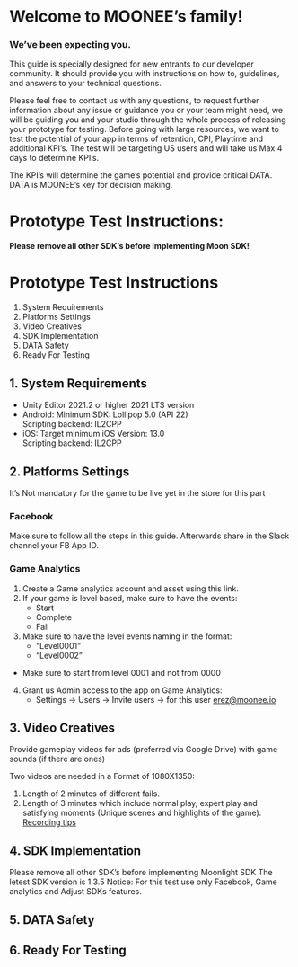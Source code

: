 # Welcome to MOONEE’s family!
### We’ve been expecting you.


This guide is specially designed for new entrants to our developer community. It should provide you with instructions on how to, guidelines, and answers to your technical questions. 


Please feel free to contact us with any questions, to request further information about any issue or guidance you or your team might need, we will be guiding you and your studio through the whole process of releasing your prototype for testing. Before going with large resources, we want to test the potential of your app in terms of retention, CPI, Playtime and additional KPI’s. The test will be targeting US users and will take us Max 4 days to determine KPI’s.

The KPI’s will determine the game’s potential and provide critical DATA. 
DATA is MOONEE’s key for decision making. 

# Prototype Test Instructions: 
**Please remove all other SDK’s before implementing Moon SDK!**
#

# Prototype Test Instructions
1. System Requirements
2. Platforms Settings
3. Video Creatives
4. SDK Implementation
5. DATA Safety
6. Ready For Testing

## 1. System Requirements
- Unity Editor 2021.2 or higher 2021 LTS version
- Android:
  Minimum SDK: Lollipop 5.0 (API 22)  
  Scripting backend: IL2CPP
- iOS: 
  Target minimum iOS Version: 13.0   
  Scripting backend: IL2CPP
  
## 2. Platforms Settings
It’s Not mandatory for the game to be live yet in the store for this part  
### Facebook
Make sure to follow all the steps in this guide.
Afterwards share in the Slack channel your FB App ID.
### Game Analytics 
1. Create a Game analytics account and asset using this link.
2. If your game is level based, make sure to have the events:
    - Start
    - Complete
    - Fail
3. Make sure to have the level events naming in the format:
    - “Level0001”
    - “Level0002”
- Make sure to start from level 0001 and not from 0000
4. Grant us Admin access to the app on Game Analytics: 
    - Settings -> Users -> Invite users -> for this user erez@moonee.io

## 3. Video Creatives
Provide gameplay videos for ads (preferred via Google Drive) with game sounds (if there are ones)

Two videos are needed in a Format of 1080X1350:
1. Length of 2 minutes of different fails.
2. Length of 3 minutes which include normal play, expert play and satisfying moments (Unique scenes and highlights of the game).
[Recording tips](https://docs.google.com/document/d/1TSD_arNmRhkE10pNvNlMuq6hC8kP0ORHvDvll83p9HU/edit)

## 4. SDK Implementation
Please remove all other SDK’s before implementing Moonlight SDK
The letest SDK version is 1.3.5
Notice: For this test use only Facebook, Game analytics and Adjust SDKs features.

## 5. DATA Safety
## 6. Ready For Testing

